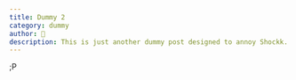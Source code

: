 ```yaml
---
title: Dummy 2
category: dummy
author: 🦊
description: This is just another dummy post designed to annoy Shockk.
---
```

;P
<!--stackedit_data:
eyJoaXN0b3J5IjpbLTIxMTQ4NDQ4MDFdfQ==
-->